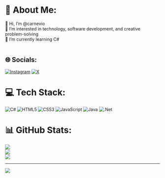 # 💫 About Me:
👋 Hi, I’m @carnevio<br>👀 I’m interested in technology, software development, and creative problem-solving<br>🌱 I’m currently learning C#<br><br>


## 🌐 Socials:
[![Instagram](https://img.shields.io/badge/Instagram-%23E4405F.svg?logo=Instagram&logoColor=white)](https://instagram.com/@carcangiunevio) [![X](https://img.shields.io/badge/X-black.svg?logo=X&logoColor=white)](https://x.com/CarcangiuN) 

# 💻 Tech Stack:
![C#](https://img.shields.io/badge/c%23-%23239120.svg?style=for-the-badge&logo=csharp&logoColor=white) ![HTML5](https://img.shields.io/badge/html5-%23E34F26.svg?style=for-the-badge&logo=html5&logoColor=white) ![CSS3](https://img.shields.io/badge/css3-%231572B6.svg?style=for-the-badge&logo=css3&logoColor=white) ![JavaScript](https://img.shields.io/badge/javascript-%23323330.svg?style=for-the-badge&logo=javascript&logoColor=%23F7DF1E) ![Java](https://img.shields.io/badge/java-%23ED8B00.svg?style=for-the-badge&logo=openjdk&logoColor=white) ![.Net](https://img.shields.io/badge/.NET-5C2D91?style=for-the-badge&logo=.net&logoColor=white)
# 📊 GitHub Stats:
![](https://github-readme-stats.vercel.app/api?username=carnevio&theme=dark&hide_border=false&include_all_commits=false&count_private=false)<br/>
![](https://github-readme-streak-stats.herokuapp.com/?user=carnevio&theme=dark&hide_border=false)<br/>
![](https://github-readme-stats.vercel.app/api/top-langs/?username=carnevio&theme=dark&hide_border=false&include_all_commits=false&count_private=false&layout=compact)

---
[![](https://visitcount.itsvg.in/api?id=carnevio&icon=0&color=0)](https://visitcount.itsvg.in)

<!-- Proudly created with GPRM ( https://gprm.itsvg.in ) -->
